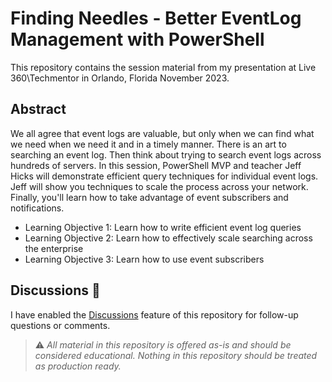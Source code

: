 # Finding Needles - Better EventLog Management with PowerShell

This repository contains the session material from my presentation at Live 360\Techmentor in Orlando, Florida November 2023.

## Abstract

We all agree that event logs are valuable, but only when we can find what we need when we need it and in a timely manner. There is an art to searching an event log. Then think about trying to search event logs across hundreds of servers. In this session, PowerShell MVP and teacher Jeff Hicks will demonstrate efficient query techniques for individual event logs. Jeff will show you techniques to scale the process across your network. Finally, you'll learn how to take advantage of event subscribers and notifications.

- Learning Objective 1: Learn how to write efficient event log queries
- Learning Objective 2: Learn how to effectively scale searching across the enterprise
- Learning Objective 3: Learn how to use event subscribers

## Discussions :information_desk_person:

I have enabled the [Discussions](https://github.com/jdhitsolutions/Techmentor2023-EventLogMgmt/discussions) feature of this repository for follow-up questions or comments.

> :warning: *All material in this repository is offered as-is and should be considered educational. Nothing in this repository should be treated as production ready.*
